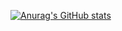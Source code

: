 
[![Anurag's GitHub stats](https://github-readme-stats.vercel.app/api?username=BADR_JOULali)](https://github.com/anuraghazra/github-readme-stats)
